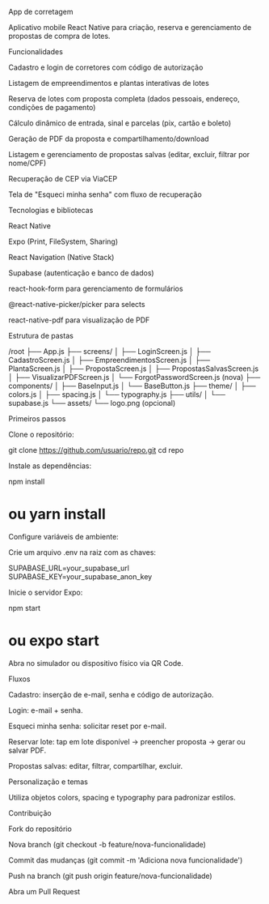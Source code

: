 App de corretagem

Aplicativo mobile React Native para criação, reserva e gerenciamento de propostas de compra de lotes.

Funcionalidades

Cadastro e login de corretores com código de autorização

Listagem de empreendimentos e plantas interativas de lotes

Reserva de lotes com proposta completa (dados pessoais, endereço, condições de pagamento)

Cálculo dinâmico de entrada, sinal e parcelas (pix, cartão e boleto)

Geração de PDF da proposta e compartilhamento/download

Listagem e gerenciamento de propostas salvas (editar, excluir, filtrar por nome/CPF)

Recuperação de CEP via ViaCEP

Tela de "Esqueci minha senha" com fluxo de recuperação

Tecnologias e bibliotecas

React Native

Expo (Print, FileSystem, Sharing)

React Navigation (Native Stack)

Supabase (autenticação e banco de dados)

react-hook-form para gerenciamento de formulários

@react-native-picker/picker para selects

react-native-pdf para visualização de PDF

Estrutura de pastas

/root
├── App.js
├── screens/
│   ├── LoginScreen.js
│   ├── CadastroScreen.js
│   ├── EmpreendimentosScreen.js
│   ├── PlantaScreen.js
│   ├── PropostaScreen.js
│   ├── PropostasSalvasScreen.js
│   ├── VisualizarPDFScreen.js
│   └── ForgotPasswordScreen.js (nova)
├── components/
│   ├── BaseInput.js
│   └── BaseButton.js
├── theme/
│   ├── colors.js
│   ├── spacing.js
│   └── typography.js
├── utils/
│   └── supabase.js
└── assets/
    └── logo.png (opcional)

Primeiros passos

Clone o repositório:

git clone https://github.com/usuario/repo.git
cd repo

Instale as dependências:

npm install
# ou yarn install

Configure variáveis de ambiente:

Crie um arquivo .env na raiz com as chaves:

SUPABASE_URL=your_supabase_url
SUPABASE_KEY=your_supabase_anon_key

Inicie o servidor Expo:

npm start
# ou expo start

Abra no simulador ou dispositivo físico via QR Code.

Fluxos

Cadastro: inserção de e-mail, senha e código de autorização.

Login: e-mail + senha.

Esqueci minha senha: solicitar reset por e-mail.

Reservar lote: tap em lote disponível → preencher proposta → gerar ou salvar PDF.

Propostas salvas: editar, filtrar, compartilhar, excluir.

Personalização e temas

Utiliza objetos colors, spacing e typography para padronizar estilos.

Contribuição

Fork do repositório

Nova branch (git checkout -b feature/nova-funcionalidade)

Commit das mudanças (git commit -m 'Adiciona nova funcionalidade')

Push na branch (git push origin feature/nova-funcionalidade)

Abra um Pull Request
